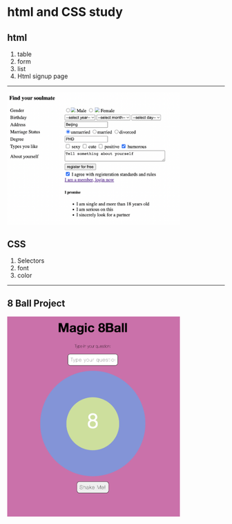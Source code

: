 # html and CSS study 

## html
1. table
2. form
3. list
4. Html signup page
---
<img src="./pictures/signup.png" width="400">

## CSS
1. Selectors
2. font
3. color
---
## 8 Ball Project
<img src="./pictures/8BallProject.png" width="400">